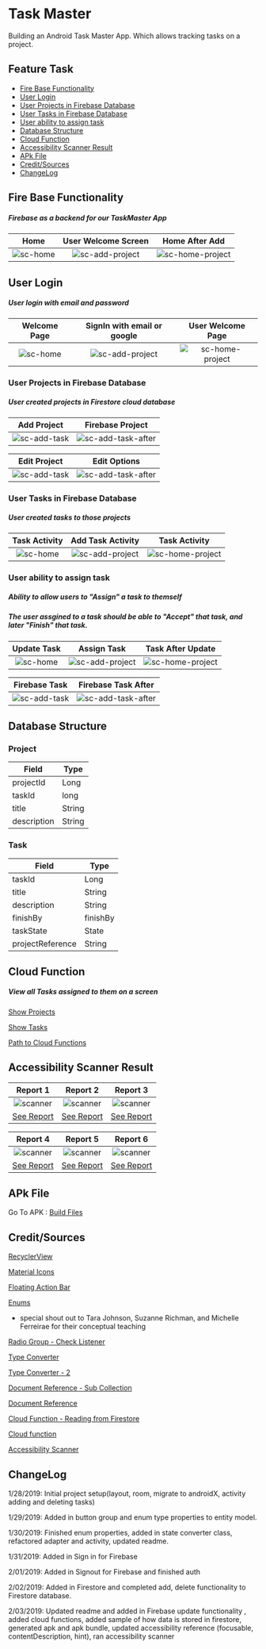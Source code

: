 # Task Master
Building an Android Task Master App. Which allows tracking tasks on a project.

## Feature Task

* [Fire Base Functionality](#Fire-Base-Functionality)
* [User Login](#User-Login)
* [User Projects in Firebase Database](#User-Projects-in-Firebase-Database)
* [User Tasks in Firebase Database](#User-Tasks-in-Firebase-Database)
* [User ability to assign task](#User-ability-to-assign-task)
* [Database Structure](#Database-Structure)
* [Cloud Function](#Cloud-Function)
* [Accessibility Scanner Result](#Accessibility-Scanner-Result)
* [APk File](#APk-File)
* [Credit/Sources](#Credit/Sources)
* [ChangeLog](#ChangeLog)



## Fire Base Functionality

##### Firebase as a backend for our TaskMaster App


Home          |  User Welcome Screen |  Home After Add
:-------------------------:|:-------------------------: | :--------------------------------:
![sc-home](assets/firebase-add-project.png)  |  ![sc-add-project](assets/firebase-addproject1.png) | ![sc-home-project](assets/firebase-addproject2.png)



## User Login 

##### User login with email and password

Welcome Page          |  SignIn with email or google |  User Welcome Page
:-------------------------:|:-------------------------: | :--------------------------------:
![sc-home](assets/firebase-signin1.png)  |  ![sc-add-project](assets/firebase-signin2.png) | ![sc-home-project](assets/firebase-signin3.png)



### User Projects in Firebase Database

##### User created projects in Firestore cloud database


Add Project          |  Firebase Project
:-------------------------:|:-------------------------:
![sc-add-task](assets/firebase-addproject1.png)  |  ![sc-add-task-after](assets/firebase-snip-project.PNG)

Edit Project          |  Edit Options
:-------------------------:|:-------------------------:
![sc-add-task](assets/firebase-projectedit.png)  |  ![sc-add-task-after](assets/firebase-projectedit2.png)

### User Tasks in Firebase Database

##### User created tasks to those projects

Task Activity          | Add Task Activity |  Task Activity
:-------------------------:|:-------------------------: | :--------------------------------:
![sc-home](assets/firebase-add-task.png)  |  ![sc-add-project](assets/firebase-addtask1.png) | ![sc-home-project](assets/firebase-addtask2.png)

### User ability to assign task

##### Ability to allow users to "Assign" a task to themself

##### The user assgined to a task should be able to "Accept" that task, and later "Finish" that task. 


Update Task          |  Assign Task |  Task After Update
:-------------------------:|:-------------------------: | :--------------------------------:
![sc-home](assets/firebase-updatetask.png)  |  ![sc-add-project](assets/firebase-updatetask2.png) | ![sc-home-project](assets/firebase-updatetask3.png)

Firebase Task          |  Firebase Task After
:-------------------------:|:-------------------------:
![sc-add-task](assets/firebase-snip-task.PNG)  |  ![sc-add-task-after](assets/firebase-snip-task2.PNG)



## Database Structure


### Project

|  Field |  Type    |
|-------------|------------|
| projectId  | Long  |
| taskId | long |
| title | String |
| description  | String |


### Task

|  Field      |  Type      |
|-------------|------------|
| taskId  | Long  |
| title | String  |
| description | String |
| finishBy   | finishBy |
| taskState | State |
| projectReference | String |



## Cloud Function

##### View all Tasks assigned to them on a screen

[Show Projects](https://us-central1-taskmaster-9484b.cloudfunctions.net/showCollections)

[Show Tasks](https://us-central1-taskmaster-9484b.cloudfunctions.net/getAllTasks)

[Path to Cloud Functions](/cloud-functions)



## Accessibility Scanner Result


Report 1          |  Report 2 |  Report 3
:-------------------------:|:-------------------------: | :--------------------------------:
![scanner](assets/scanner-result.png)  |  ![scanner](assets/scanner-result1.png) | ![scanner](assets/scanner-result2.png)
[See Report](assets/accessibility-report/report.txt)  |  [See Report](assets/accessibility-report/report2.txt) | [See Report](assets/accessibility-report/report3.txt)

Report 4          |  Report 5 |  Report 6
:-------------------------:|:-------------------------: | :--------------------------------:
![scanner](assets/scanner-result3.png)  |  ![scanner](assets/scanner-result4.png) | ![scanner](assets/scanner-result5.png)
[See Report](assets/accessibility-report/report4.txt)  |  [See Report](assets/accessibility-report/report5.txt) | [See Report](assets/accessibility-report/report6.txt)



## APk File

Go To APK : [Build Files](app/build/outputs)

## Credit/Sources 

[RecyclerView](https://code.tutsplus.com/tutorials/getting-started-with-recyclerview-and-cardview-on-android--cms-23465)

[Material Icons](http://google.github.io/material-design-icons/)

[Floating Action Bar](https://guides.codepath.com/android/floating-action-buttons)

[Enums](https://javarevisited.blogspot.com/2011/08/enum-in-java-example-tutorial.html) 
 * special shout out to Tara Johnson, Suzanne Richman, and Michelle Ferreirae for their conceptual teaching
 
 [Radio Group - Check Listener](https://stackoverflow.com/questions/18536195/android-oncheckedchanged-for-radiogroup)
 
 [Type Converter](https://stackoverflow.com/questions/47435686/room-orm-enum-type-converter-error)
 
 [Type Converter - 2](https://stackoverflow.com/questions/44498616/android-architecture-components-using-enums)
 
 [Document Reference - Sub Collection](https://stackoverflow.com/questions/47514419/how-to-add-subcollection-to-a-document-in-firebase-cloud-firestore)
 
 [Document Reference](https://codelabs.developers.google.com/codelabs/firestore-android/#6)
 
 [Cloud Function - Reading from Firestore](https://stackoverflow.com/questions/48375904/read-data-from-cloud-firestore-with-firebase-cloud-function/49516133#49516133)
 
 [Cloud function](https://firebase.google.com/docs/functions/functions-and-firebase#cloud_functions_for_firebase)
 
 [Accessibility Scanner](https://developer.android.com/guide/topics/ui/accessibility/)
 
 
 
 ## ChangeLog
 
 1/28/2019: Initial project setup(layout, room, migrate to androidX, activity adding and deleting tasks)
 
 1/29/2019: Added in button group and enum type properties to entity model. 
 
 1/30/2019: Finished enum properties, added in state converter class, refactored adapter and activity, updated readme.
 
 1/31/2019: Added in Sign in for Firebase
 
 2/01/2019: Added in Signout for Firebase and finished auth
 
 2/02/2019: Added in Firestore and completed add, delete functionality to Firestore database. 
 
 2/03/2019: Updated readme and added in Firebase update functionality , added cloud functions, added sample of how data is stored in firestore, generated apk and apk bundle, updated accessibility reference (focusable, contentDescription, hint), ran accessibility scanner
